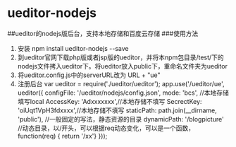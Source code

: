 ueditor-nodejs
=============
##ueditor的nodejs版后台，支持本地存储和百度云存储
###使用方法
1. 安装
    npm install ueditor-nodejs --save
2. 到ueditor官网下载php版或者jsp版的ueditor，并将本npm包目录/test/下的nodejs文件拷入ueditor下。将ueditor放入public下，重命名文件夹为ueditor
3. 将ueditor.config.js中的serverURL改为 URL + "ue"
4. 注册后台
    var ueditor = require('./ueditor/ueditor');
    app.use('/ueditor/ue', ueditor({
        configFile: '/ueditor/nodejs/config.json',
        mode: 'bcs', //本地存储填写local
        AccessKey: 'Adxxxxxxx',//本地存储不填写
        SecrectKey: 'oiUqt1VpH3fdxxxx',//本地存储不填写
        staticPath: path.join(__dirname, 'public'), //一般固定的写法，静态资源的目录
        dynamicPath: '/blogpicture' //动态目录，以/开头，可以根据req动态变化，可以是一个函数，function(req) { return '/xx'}
    }));
